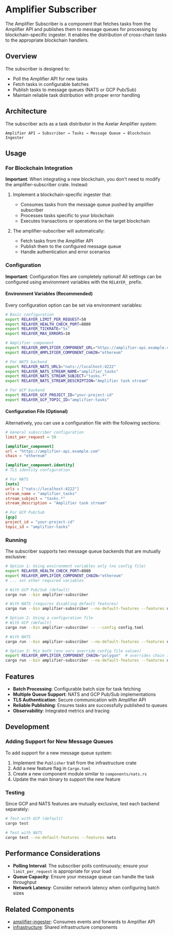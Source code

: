 # Amplifier Subscriber

The Amplifier Subscriber is a component that fetches tasks from the Amplifier API and publishes them to message queues for processing by blockchain-specific ingester. It enables the distribution of cross-chain tasks to the appropriate blockchain handlers.

## Overview

The subscriber is designed to:
- Poll the Amplifier API for new tasks
- Fetch tasks in configurable batches
- Publish tasks to message queues (NATS or GCP Pub/Sub)
- Maintain reliable task distribution with proper error handling

## Architecture

The subscriber acts as a task distributor in the Axelar Amplifier system:

```
Amplifier API → Subscriber → Tasks → Message Queue → Blockchain Ingester
```

## Usage

### For Blockchain Integration

**Important**: When integrating a new blockchain, you don't need to modify the amplifier-subscriber crate. Instead:

1. Implement a blockchain-specific ingester that:
   - Consumes tasks from the message queue pushed by amplifier subscriber
   - Processes tasks specific to your blockchain
   - Executes transactions or operations on the target blockchain

2. The amplifier-subscriber will automatically:
   - Fetch tasks from the Amplifier API
   - Publish them to the configured message queue
   - Handle authentication and error scenarios

### Configuration

**Important**: Configuration files are completely optional! All settings can be configured using environment variables with the `RELAYER_` prefix.

#### Environment Variables (Recommended)

Every configuration option can be set via environment variables:

```bash
# Basic configuration
export RELAYER_LIMIT_PER_REQUEST=50
export RELAYER_HEALTH_CHECK_PORT=8080
export RELAYER_TICKRATE="5s"
export RELAYER_MAX_ERRORS=10

# Amplifier component
export RELAYER_AMPLIFIER_COMPONENT_URL="https://amplifier-api.example.com"
export RELAYER_AMPLIFIER_COMPONENT_CHAIN="ethereum"

# For NATS backend
export RELAYER_NATS_URLS="nats://localhost:4222"
export RELAYER_NATS_STREAM_NAME="amplifier_tasks"
export RELAYER_NATS_STREAM_SUBJECT="tasks.*"
export RELAYER_NATS_STREAM_DESCRIPTION="Amplifier task stream"

# For GCP backend
export RELAYER_GCP_PROJECT_ID="your-project-id"
export RELAYER_GCP_TOPIC_ID="amplifier-tasks"
```

#### Configuration File (Optional)

Alternatively, you can use a configuration file with the following sections:

```toml
# General subscriber configuration
limit_per_request = 50

[amplifier_component]
url = "https://amplifier-api.example.com"
chain = "ethereum"

[amplifier_component.identity]
# TLS identity configuration

# For NATS
[nats]
urls = ["nats://localhost:4222"]
stream_name = "amplifier_tasks"
stream_subject = "tasks.*"
stream_description = "Amplifier task stream"

# For GCP Pub/Sub
[gcp]
project_id = "your-project-id"
topic_id = "amplifier-tasks"
```

### Running

The subscriber supports two message queue backends that are mutually exclusive:

```bash
# Option 1: Using environment variables only (no config file)
export RELAYER_HEALTH_CHECK_PORT=8080
export RELAYER_AMPLIFIER_COMPONENT_CHAIN="ethereum"
# ... set other required variables

# With GCP Pub/Sub (default)
cargo run --bin amplifier-subscriber

# With NATS (requires disabling default features)
cargo run --bin amplifier-subscriber --no-default-features --features nats

# Option 2: Using a configuration file
# With GCP (default)
cargo run --bin amplifier-subscriber -- --config config.toml

# With NATS
cargo run --bin amplifier-subscriber --no-default-features --features nats -- --config config.toml

# Option 3: Mix both (env vars override config file values)
export RELAYER_AMPLIFIER_COMPONENT_CHAIN="polygon"  # overrides chain in config
cargo run --bin amplifier-subscriber --no-default-features --features nats -- --config config.toml
```

## Features

- **Batch Processing**: Configurable batch size for task fetching
- **Multiple Queue Support**: NATS and GCP Pub/Sub implementations
- **TLS Authentication**: Secure communication with Amplifier API
- **Reliable Publishing**: Ensures tasks are successfully published to queues
- **Observability**: Integrated metrics and tracing

## Development

### Adding Support for New Message Queues

To add support for a new message queue system:

1. Implement the `Publisher` trait from the infrastructure crate
2. Add a new feature flag in `Cargo.toml`
3. Create a new component module similar to `components/nats.rs`
4. Update the main binary to support the new feature

### Testing

Since GCP and NATS features are mutually exclusive, test each backend separately:

```bash
# Test with GCP (default)
cargo test

# Test with NATS
cargo test --no-default-features --features nats
```

## Performance Considerations

- **Polling Interval**: The subscriber polls continuously; ensure your `limit_per_request` is appropriate for your load
- **Queue Capacity**: Ensure your message queue can handle the task throughput
- **Network Latency**: Consider network latency when configuring batch sizes

## Related Components

- [amplifier-ingester](../amplifier-ingester/README.md): Consumes events and forwards to Amplifier API
- [infrastructure](../infrastructure/README.md): Shared infrastructure components
